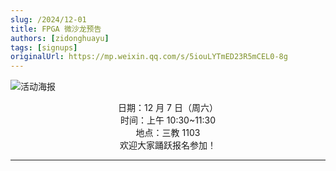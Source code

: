 ```yaml
---
slug: /2024/12-01
title: FPGA 微沙龙预告
authors: [zidonghuayu]
tags: [signups]
originalUrl: https://mp.weixin.qq.com/s/5iouLYTmED23R5mCEL0-8g
---
```


![活动海报](img/1.png)

<!--truncate-->

<center>

日期：12 月 7 日（周六）  
时间：上午 10:30~11:30  
地点：三教 1103  
欢迎大家踊跃报名参加！
</center>

---
